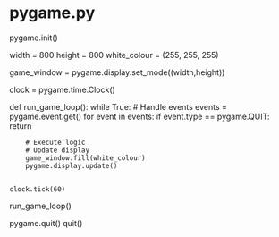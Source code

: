 # pygame.py

pygame.init()

width = 800
height = 800
white_colour = (255, 255, 255)

game_window = pygame.display.set_mode((width,height))

clock = pygame.time.Clock()


def run_game_loop():
    while True:
        # Handle events
        events = pygame.event.get()
        for event in events:
            if event.type == pygame.QUIT:
             return
        
        # Execute logic
        # Update display
        game_window.fill(white_colour)
        pygame.display.update()


    clock.tick(60)


run_game_loop()

pygame.quit()
quit()
